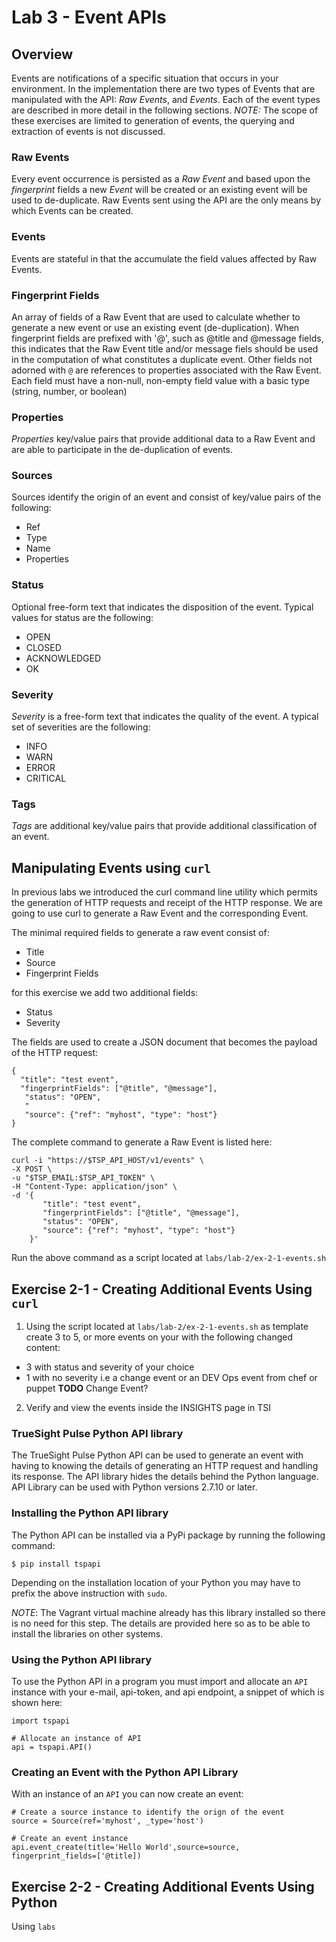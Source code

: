 Lab 3 - Event APIs
==================


## Overview

Events are notifications of a specific situation that occurs in your environment.
In the implementation there are two types of Events that are manipulated with the API:
_Raw Events_, and _Events_. Each of the event types are described in more detail
in the following sections. _NOTE:_ The scope of these exercises are limited to generation of events,
the querying and extraction of events is not discussed.


### Raw Events

Every event occurrence is persisted as a _Raw Event_ and based upon the _fingerprint_ fields a new _Event_
will be created or an existing event will be used to de-duplicate. Raw Events sent using the API
are the only means by which Events can be created.

### Events

Events are stateful in that the accumulate the field values affected by Raw Events.

### Fingerprint Fields

An array of fields of a Raw Event that are used to calculate whether to generate a new event or
use an existing event (de-duplication). When fingerprint fields are prefixed with '@', such as
@title and @message fields, this indicates that the Raw Event title and/or message fiels should
be used in the computation of what constitutes a duplicate event. Other fields not adorned with `@`
are references to properties associated with the Raw Event. Each field must have a non-null,
non-empty field value with a basic type (string, number, or boolean)

### Properties

_Properties_ key/value pairs that provide additional data to a Raw Event and are able to participate in the
de-duplication of events.

### Sources

Sources identify the origin of an event and consist of key/value pairs of the following:

- Ref
- Type
- Name
- Properties


### Status

Optional free-form text that indicates the disposition of the event. Typical values for status are
the following:

- OPEN
- CLOSED
- ACKNOWLEDGED
- OK

### Severity

_Severity_ is a free-form text that indicates the quality of the event. A typical set of severities are
the following:

- INFO
- WARN
- ERROR
- CRITICAL

### Tags

_Tags_ are additional key/value pairs that provide additional classification of an event.


## Manipulating Events using `curl`

In previous labs we introduced the curl command line utility which permits the generation of HTTP requests
and receipt of the HTTP response. We are going to use curl to generate a Raw Event and the corresponding
Event.

The minimal required fields to generate a raw event consist of:

- Title
- Source
- Fingerprint Fields

for this exercise we add two additional fields:

- Status
- Severity

The fields are used to create a JSON document that becomes the payload of the HTTP request:

```
{
  "title": "test event",
  "fingerprintFields": ["@title", "@message"],
   "status": "OPEN",
   "
   "source": {"ref": "myhost", "type": "host"}
}
```

The complete command to generate a Raw Event is listed here:

```
curl -i "https://$TSP_API_HOST/v1/events" \
-X POST \
-u "$TSP_EMAIL:$TSP_API_TOKEN" \
-H "Content-Type: application/json" \
-d '{
       "title": "test event",
       "fingerprintFields": ["@title", "@message"],
       "status": "OPEN",
       "source": {"ref": "myhost", "type": "host"}
    }'
```

Run the above command as a script located at `labs/lab-2/ex-2-1-events.sh`

## Exercise 2-1 - Creating Additional Events Using `curl`

1. Using the script located at `labs/lab-2/ex-2-1-events.sh` as template create 3 to 5, or more events on
your with the following changed content:

- 3 with status and severity of your choice
- 1 with no severity i.e a change event or an DEV Ops event from chef or puppet
__TODO__ Change Event?

2. Verify and view the events inside the INSIGHTS page in TSI


### TrueSight Pulse Python API library

The TrueSight Pulse Python API can be used to generate an event with having to knowing
the details of generating an HTTP request and handling its response. The API library hides
the details behind the Python language. API Library can be used with Python versions 2.7.10 or later.


### Installing the Python API library

The Python API can be installed via a PyPi package by running the following command:

```
$ pip install tspapi
```

Depending on the installation location of your Python you may have to prefix the above instruction with `sudo`.

_NOTE_: The Vagrant virtual machine already has this library installed so there is no need for this step.
The details are provided here so as to be able to install the libraries on other systems.

### Using the Python API library

To use the Python API in a program you must import and allocate an `API` instance with your e-mail, api-token,
and api endpoint, a snippet of which is shown here:

```
import tspapi

# Allocate an instance of API
api = tspapi.API()
```

### Creating an Event with the Python API Library

With an instance of an `API` you can now create an event:

```
# Create a source instance to identify the orign of the event
source = Source(ref='myhost', _type='host')

# Create an event instance
api.event_create(title='Hello World',source=source, fingerprint_fields=['@title])
```

## Exercise 2-2 - Creating Additional Events Using Python

Using `labs`


